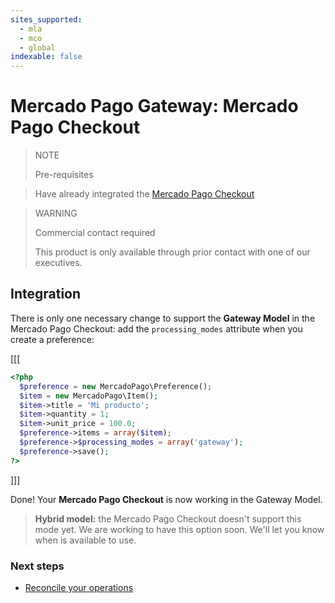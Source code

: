 ```yaml
---
sites_supported:
  - mla
  - mco
  - global
indexable: false
---
```


# Mercado Pago Gateway: Mercado Pago Checkout

> NOTE
>
> Pre-requisites
>

> Have already integrated the [Mercado Pago Checkout](https://www.mercadopago.com.ar/developers/en/guides/payments/web-checkout/introduction)

> WARNING
>
> Commercial contact required
>
> This product is only available through prior contact with one of our executives.

## Integration

There is only one necessary change to support the **Gateway Model** in the Mercado Pago Checkout: add the `processing_modes` attribute when you create a preference:

[[[
```php
<?php  
  $preference = new MercadoPago\Preference();
  $item = new MercadoPago\Item();
  $item->title = 'Mi producto';
  $item->quantity = 1;
  $item->unit_price = 100.0;
  $preference->items = array($item);
  $preference->$processing_modes = array('gateway');
  $preference->save();
?>
```
]]]

Done! Your **Mercado Pago Checkout** is now working in the Gateway Model.

> **Hybrid model:** the Mercado Pago Checkout doesn't support this mode yet. We are working to have this option soon. We'll let you know when is available to use.

### Next steps

* [Reconcile your operations](https://www.mercadopago.com.ar/developers/en/guides/gateway/general-considerations/reconciliation/)
